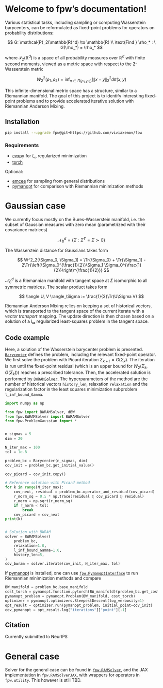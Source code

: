 <!-- fpw documentation master file, created by
sphinx-quickstart on Wed Oct 30 17:14:49 2024.
You can adapt this file completely to your liking, but it should at least
contain the root `toctree` directive. -->

# Welcome to fpw’s documentation!

Various statistical tasks, including sampling or computing Wasserstein barycenters, can be reformulated as fixed-point problems for operators on probability distributions:

$$
G: \mathcal{P}_2(\mathbb{R}^d) \to \mathbb{R} \\
\text{Find } \rho_* : \ G(\rho_*) = \rho_*
$$

where $\mathcal{P}_2(\mathbb{R}^d)$ is a space of all probability measures over $\mathbb{R}^d$ with finite second moments, viewed as a metric space with respect to the 2-Wasserstein metric

$$
W^2_2(\rho_1, \rho_2) = \inf_{\pi \in \Pi(\rho_1, \rho_2)} \int \|x - y\|^2_2 d\pi(x, y)
$$

This infinite-dimensional metric space has a structure, similar to a Riemannian manifold.
The goal of this project is to identify interesting fixed-point problems and to provide accelerated iterative solution with Riemannian Anderson Mixing.

## Installation

```bash
pip install --upgrade fpw@git+https://github.com/viviaxenov/fpw
```

### Requirements

* [cvxpy](https://www.cvxpy.org/) for $l_\infty$ regularized minimization
* [torch](https://pytorch.org/)

Optional:

* [emcee](https://emcee.readthedocs.io/en/stable/) for sampling from general distributions
* [pymanopt](https://pymanopt.org/) for comparison with Riemannian minimization methods

# Gaussian case

We currently focus mostly on the Bures-Wasserstein manifold, i.e. the subset of Gaussian measures with zero mean (parametrized with their covariance matrices)

$$
\mathcal{N}_0^d = \{\Sigma: \Sigma^T = \Sigma \succ 0 \}
$$

The Wasserstein distance for Gaussians takes form

$$
W^2_2(\Sigma_0, \Sigma_1)  = \Tr{\Sigma_0} + \Tr{\Sigma_1} - 2\Tr{\left(\Sigma_0^{\frac{1}{2}}\Sigma_1 \Sigma_0^{\frac{1}{2}}\right)^{\frac{1}{2}}}
$$

$\mathcal{N}_0^d$ is a Riemannian manifold with tangent space at $\Sigma$ isomorphic to all symmetric matrices.
The scalar product takes form

$$
\langle U, V \rangle_\Sigma := \frac{1}{2}\Tr(U\Sigma V)
$$

Riemannian Anderson Mixing relies on keeping a set of historical vectors, which is transported to the tangent space of the current iterate with a *vector transport* mapping.
The update direction is then chosen based on a solution of a $l_\infty$ regularized least-squares problem in the tangent space.

## Code example

Here, a solution of the Wasserstein barycenter problem is presented.
[`Barycenter`](fpw.md#fpw.ProblemGaussian.Barycenter) defines the problem, including the relevant fixed-point operator.
We first solve the problem with Picard iteration $\Sigma_{k+1} = G(\Sigma_k)$.
The iteration is run until the fixed-point residual (which is an upper bound for $W_2(\Sigma_k, G(\Sigma_k))$) reaches a prescribed tolerance.
Then, the accelerated solution is performed by [`BWRAMSolver`](fpw.md#module-fpw.BWRAMSolver).
The hyperparameters of the method are the number of historical vectors `history_len`, relaxation `relaxation` and the regularization factor in the least squares minimization subproblem `l_inf_bound_Gamma`.

```python
import numpy as np

from fpw import BWRAMSolver, dBW
from fpw.BWRAMSolver import BWRAMSolver
from fpw.ProblemGaussian import *


n_sigmas = 5
dim = 20

N_iter_max = 100
tol = 1e-8

problem_bc = Barycenter(n_sigmas, dim)
cov_init = problem_bc.get_initial_value()

cov_picard = cov_init.copy()

# Reference solution with Picard method
for k in range(N_iter_max):
    cov_next, residual = problem_bc.operator_and_residual(cov_picard)
    r_norm_sq = 0.5 * np.trace(residual @ cov_picard @ residual)
    r_norm = np.sqrt(r_norm_sq)
    if r_norm < tol:
        break
    cov_picard = cov_next
print(k)


# Solution with BWRAM
solver = BWRAMSolver(
    problem_bc,
    relaxation=1.0,
    l_inf_bound_Gamma=1.0,
    history_len=5,
)
cov_bwram = solver.iterate(cov_init, N_iter_max, tol)
```

If [pymanopt](https://pymanopt.org/) is installed, one can use [`fpw.PymanoptInterface`](fpw.md#module-fpw.PymanoptInterface) to run Riemannian minimization methods and compare

```python
BW_manifold = problem_bc.base_manifold
cost_torch = pymanopt.function.pytorch(BW_manifold)(problem_bc.get_cost_torch())
pymanopt_problem = pymanopt.Problem(BW_manifold, cost_torch)
optimizer = pymanopt.optimizers.SteepestDescent(log_verbosity=1)
opt_result = optimizer.run(pymanopt_problem, initial_point=cov_init)
cov_pymanopt = opt_result.log["iterations"]["point"][-1]
```

## Citation

Currently submitted to NeurIPS

# General case

Solver for the general case can be found in [`fpw.RAMSolver`](fpw.md#module-fpw.RAMSolver), and the JAX implementation in [`fpw.RAMSolverJAX`](fpw.md#module-fpw.RAMSolverJAX), with wrappers for operators in `fpw.utility`. This however is still TBD.
